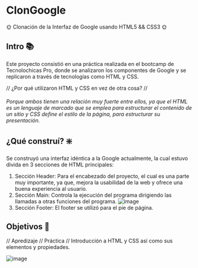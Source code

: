 # ClonGoogle
🌞 Clonación de la Interfaz de Google usando HTML5 &amp;&amp; CSS3 🌞

## Intro 📚
Este proyecto consistió en una práctica realizada en el bootcamp de Tecnolochicas Pro, donde se analizaron los componentes de Google y se replicaron a través de tecnologías como HTML y CSS.

// ¿Por qué utilizaron HTML y CSS en vez de otra cosa? // 

###### Porque ambos tienen una relación muy fuerte entre ellos, ya que el HTML es un lenguaje de marcado que se emplea para estructurar el contenido de un sitio y CSS define el estilo de la página, para estructurar su presentación. ######

## ¿Qué construí? ❇️
Se construyó una interfaz idéntica a la Google actualmente, la cual estuvo divida en 3 secciones de HTML principales: 

1. Sección Header:
Para el encabezado del proyecto, el cual es una parte muy importante, ya que, mejora la usabilidad de la web y ofrece una buena experiencia al usuario.
3. Sección Main:
   Controla la ejecución del programa dirigiendo las llamadas a otras funciones del programa.
     ![image](https://github.com/Jacquibm/ClonGoogle/assets/60674958/d8b047f8-d102-4315-93c0-a0e1fa2d5f3a)          
5. Sección Footer:
El footer se utilizó para el pie de página.

## Objetivos 🚀
// Apredizaje // Práctica // Introducción a HTML y CSS así como sus elementos y propiedades.

![image](https://github.com/Jacquibm/ClonGoogle/assets/60674958/b38f7699-525f-40ff-ae7a-7980a9927e05)
